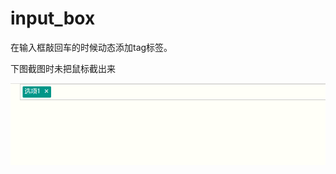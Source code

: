 # input_box
在输入框敲回车的时候动态添加tag标签。

下图截图时未把鼠标截出来

![image](https://raw.githubusercontent.com/thisWu/input_box/master/GIF.gif)

